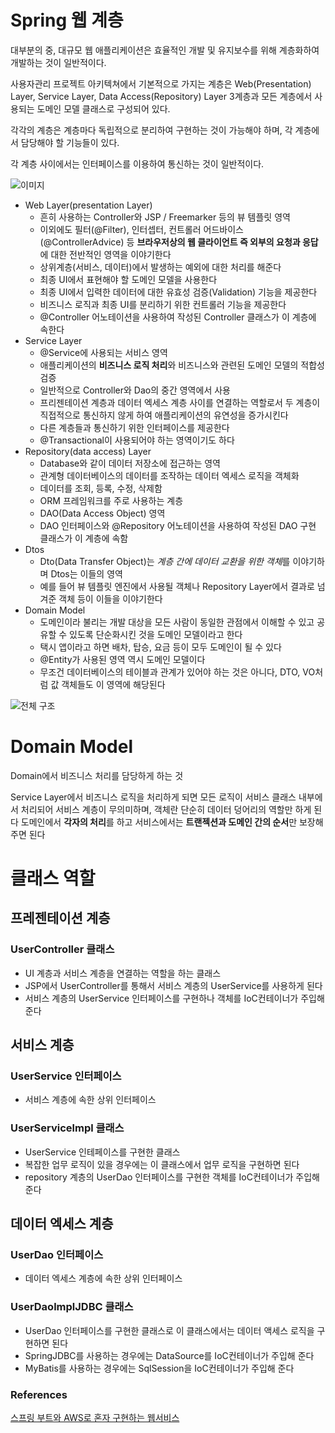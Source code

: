 # Spring 웹 계층
대부분의 중, 대규모 웹 애플리케이션은 효율적인 개발 및 유지보수를 위해 계층화하여 개발하는 것이 일반적이다.  

사용자관리 프로젝트 아키텍쳐에서 기본적으로 가지는 계층은 Web(Presentation) Layer, Service Layer, Data Access(Repository) Layer 3계층과 모든 계층에서 사용되는 도메인 모델 클래스로 구성되어 있다.

각각의 계층은 계층마다 독립적으로 분리하여 구현하는 것이 가능해야 하며, 각 계층에서 담당해야 할 기능들이 있다. 

각 계층 사이에서는 인터페이스를 이용하여 통신하는 것이 일반적이다.

![이미지](https://kyu9341.github.io/img/springLayer.png)

* Web Layer(presentation Layer)
    * 흔히 사용하는 Controller와 JSP / Freemarker 등의 뷰 템플릿 영역
    * 이외에도 필터(@Filter), 인터셉터, 컨트롤러 어드바이스(@ControllerAdvice) 등 **브라우저상의 웹 클라이언트 즉 외부의 요청과 응답**에 대한 전반적인 영역을 이야기한다
    * 상위계층(서비스, 데이터)에서 발생하는 예외에 대한 처리를 해준다
    * 최종 UI에서 표현해야 할 도메인 모델을 사용한다
    * 최종 UI에서 입력한 데이터에 대한 유효성 검증(Validation) 기능을 제공한다
    * 비즈니스 로직과 최종 UI를 분리하기 위한 컨트롤러 기능을 제공한다
    * @Controller 어노테이션을 사용하여 작성된 Controller 클래스가 이 계층에 속한다
* Service Layer
    * @Service에 사용되는 서비스 영역
    * 애플리케이션의 **비즈니스 로직 처리**와 비즈니스와 관련된 도메인 모델의 적합성 검증 
    * 일반적으로 Controller와 Dao의 중간 영역에서 사용
    * 프리젠테이션 계층과 데이터 엑세스 계층 사이를 연결하는 역할로서 두 계층이 직접적으로 통신하지 않게 하여 애플리케이션의 유연성을 증가시킨다
    * 다른 계층들과 통신하기 위한 인터페이스를 제공한다
    * @Transactional이 사용되어야 하는 영역이기도 하다
* Repository(data access) Layer
    * Database와 같이 데이터 저장소에 접근하는 영역
    * 관계형 데이터베이스의 데이터를 조작하는 데이터 엑세스 로직을 객체화
    * 데이터를 조회, 등록, 수정, 삭제함
    * ORM 프레임워크를 주로 사용하는 계층
    * DAO(Data Access Object) 영역
    * DAO 인터페이스와 @Repository 어노테이션을 사용하여 작성된 DAO 구현 클래스가 이 계층에 속함
* Dtos 
    * Dto(Data Transfer Object)는 *계층 간에 데이터 교환을 위한 객체*를 이야기하며 Dtos는 이들의 영역
    * 예를 들어 뷰 템플릿 엔진에서 사용될 객체나 Repository Layer에서 결과로 넘겨준 객체 등이 이들을 이야기한다
* Domain Model 
    * 도메인이라 불리는 개발 대상을 모든 사람이 동일한 관점에서 이해할 수 있고 공유할 수 있도록 단순화시킨 것을 도메인 모델이라고 한다
    * 택시 앱이라고 하면 배차, 탑승, 요금 등이 모두 도메인이 될 수 있다
    * @Entity가 사용된 영역 역시 도메인 모델이다
    * 무조건 데이터베이스의 테이블과 관계가 있어야 하는 것은 아니다, DTO, VO처럼 값 객체들도 이 영역에 해당된다



![전체 구조](https://gmlwjd9405.github.io/images/spring-framework/spring-package-flow.png)


# Domain Model
Domain에서 비즈니스 처리를 담당하게 하는 것

Service Layer에서 비즈니스 로직을 처리하게 되면 모든 로직이 서비스 클래스 내부에서 처리되어 서비스 계층이 무의미하며, 객체란 단순히 데이터 덩어리의 역할만 하게 된다
도메인에서 **각자의 처리**를 하고 서비스에서는 **트랜젝션과 도메인 간의 순서**만 보장해 주면 된다


# 클래스 역할

## 프레젠테이션 계층 
### UserController 클래스
* UI 계층과 서비스 계층을 연결하는 역할을 하는 클래스
* JSP에서 UserController를 통해서 서비스 계층의 UserService를 사용하게 된다
* 서비스 계층의 UserService 인터페이스를 구현하나 객체를 IoC컨테이너가 주입해 준다

## 서비스 계층
### UserService 인터페이스
* 서비스 계층에 속한 상위 인터페이스
### UserServicelmpl 클래스
* UserService 인테페이스를 구현한 클래스
* 복잡한 업무 로직이 있을 경우에는 이 클래스에서 업무 로직을 구현하면 된다 
* repository 계층의 UserDao 인터페이스를 구현한 객체를 IoC컨테이너가 주입해 준다

## 데이터 엑세스 계층
### UserDao 인터페이스
* 데이터 엑세스 계층에 속한 상위 인터페이스
### UserDaolmplJDBC 클래스
* UserDao 인터페이스를 구현한 클래스로 이 클래스에서는 데이터 액세스 로직을 구현하면 된다
* SpringJDBC를 사용하는 경우에는 DataSource를 IoC컨테이너가 주입해 준다
* MyBatis를 사용하는 경우에는 SqlSession을 IoC컨테이너가 주입해 준다
### References
[스프링 부트와 AWS로 혼자 구현하는 웹서비스](http://www.yes24.com/Product/Goods/83849117)
